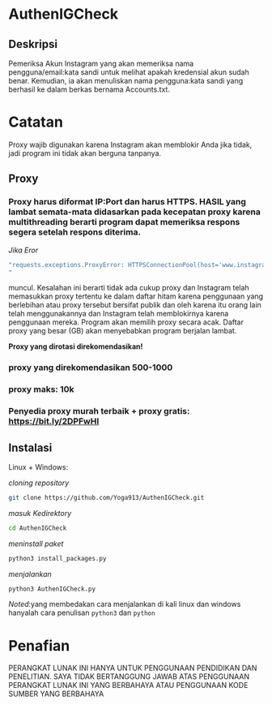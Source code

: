 # AuthenIGCheck

## Deskripsi

Pemeriksa Akun Instagram yang akan memeriksa nama pengguna/email:kata sandi untuk melihat apakah kredensial akun sudah benar. Kemudian, ia akan menuliskan nama pengguna:kata sandi yang berhasil ke dalam berkas bernama Accounts.txt.

# Catatan

Proxy wajib digunakan karena Instagram akan memblokir Anda jika tidak, jadi program ini tidak akan berguna tanpanya.

## Proxy
### Proxy harus diformat IP:Port dan harus HTTPS. HASIL yang lambat semata-mata didasarkan pada kecepatan proxy karena multithreading berarti program dapat memeriksa respons segera setelah respons diterima.

*Jika Eror*
```bash
"requests.exceptions.ProxyError: HTTPSConnectionPool(host='www.instagram.com', port=443): Max retries exceeded with url: /accounts/login/ajax/ (Disebabkan oleh ProxyError('Tidak dapat terhubung ke proxy.', OSError('Koneksi Tunnel gagal: 403 Dilarang')))
"
```
 muncul. Kesalahan ini berarti tidak ada cukup proxy dan Instagram telah memasukkan proxy tertentu ke dalam daftar hitam karena penggunaan yang berlebihan atau proxy tersebut bersifat publik dan oleh karena itu orang lain telah menggunakannya dan Instagram telah memblokirnya karena penggunaan mereka. Program akan memilih proxy secara acak. Daftar proxy yang besar (GB) akan menyebabkan program berjalan lambat.

**Proxy yang dirotasi direkomendasikan!**
### proxy yang direkomendasikan 500-1000
### proxy maks: 10k

### Penyedia proxy murah terbaik + proxy gratis: https://bit.ly/2DPFwHI

## Instalasi
Linux + Windows:

*cloning repository*
``` bash
git clone https://github.com/Yoga913/AuthenIGCheck.git
```
*masuk Kedirektory*
```bash
cd AuthenIGCheck
```

*meninstall paket*
```bash
python3 install_packages.py
```
*menjalankan*
```bash
python3 AuthenIGCheck.py
```

*Noted*:yang membedakan cara menjalankan di kali linux dan windows hanyalah cara penulisan `python3` dan `python`

# Penafian
PERANGKAT LUNAK INI HANYA UNTUK PENGGUNAAN PENDIDIKAN DAN PENELITIAN. SAYA TIDAK BERTANGGUNG JAWAB ATAS PENGGUNAAN PERANGKAT LUNAK INI YANG BERBAHAYA ATAU PENGGUNAAN KODE SUMBER YANG BERBAHAYA
